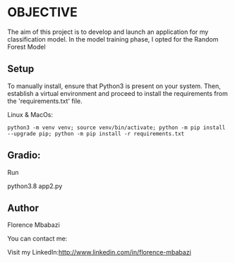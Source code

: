 # OBJECTIVE

The aim of this project is to develop and launch an application for my classification model. In the model training phase, I opted for the Random Forest Model

## Setup
To manually install, ensure that Python3 is present on your system. Then, establish a virtual environment and proceed to install the requirements from the 'requirements.txt' file.

Linux & MacOs:

    python3 -m venv venv; source venv/bin/activate; python -m pip install --upgrade pip; python -m pip install -r requirements.txt  


## Gradio:

Run

python3.8 app2.py


## Author

Florence Mbabazi

You can contact me:

Visit my LinkedIn:http://www.linkedin.com/in/florence-mbabazi
